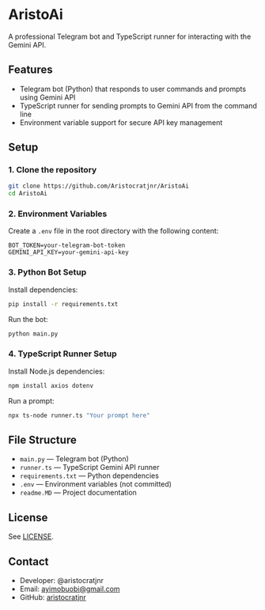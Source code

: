 # AristoAi

A professional Telegram bot and TypeScript runner for interacting with the Gemini API.

## Features
- Telegram bot (Python) that responds to user commands and prompts using Gemini API
- TypeScript runner for sending prompts to Gemini API from the command line
- Environment variable support for secure API key management

## Setup

### 1. Clone the repository
```sh
git clone https://github.com/Aristocratjnr/AristoAi
cd AristoAi
```

### 2. Environment Variables
Create a `.env` file in the root directory with the following content:
```
BOT_TOKEN=your-telegram-bot-token
GEMINI_API_KEY=your-gemini-api-key
```

### 3. Python Bot Setup
Install dependencies:
```sh
pip install -r requirements.txt
```

Run the bot:
```sh
python main.py
```

### 4. TypeScript Runner Setup
Install Node.js dependencies:
```sh
npm install axios dotenv
```

Run a prompt:
```sh
npx ts-node runner.ts "Your prompt here"
```

## File Structure
- `main.py` — Telegram bot (Python)
- `runner.ts` — TypeScript Gemini API runner
- `requirements.txt` — Python dependencies
- `.env` — Environment variables (not committed)
- `readme.MD` — Project documentation

## License
See [LICENSE](LICENSE).

## Contact
- Developer: @aristocratjnr
- Email: ayimobuobi@gmail.com
- GitHub: [aristocratjnr](https://github.com/aristocratjnr)
